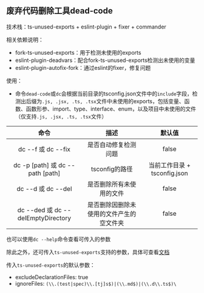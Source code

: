 ## 废弃代码删除工具dead-code
技术栈：ts-unused-exports + eslint-plugin + fixer + commander

相关依赖说明：
- fork-ts-unused-exports：用于检测未使用的exports
- eslint-plugin-deadvars：配合fork-ts-unused-exports检测出未使用的变量
- eslint-plugin-autofix-fork：通过eslint的fixer，修复问题

使用：
- 命令`dead-code`或`dc`会根据当前目录的tsconfig.json文件中的`include`字段，检测出后缀为`.js, .jsx, .ts, .tsx`文件中未使用的exports，包括变量、函数、函数形参、import、type、interface、enum，以及项目中未使用的文件（仅支持`.js, .jsx, .ts, .tsx`文件）

| 命令 | 描述 | 默认值 |
| :------:| :------: | :------: |
| dc --f 或 dc --fix | 是否自动修复检测问题 | false |
| dc -p [path] 或 dc --path [path] | tsconfig的路径 | 当前工作目录 + tsconfig.json |
| dc --d 或 dc --del | 是否删除所有未使用的文件 | false |
| dc --ded 或 dc --delEmptyDirectory | 是否删除因删除未使用的文件产生的空文件夹 | false |

也可以使用`dc --help`命令查看可传入的参数

除此之外，还可传入`ts-unused-exports`支持的参数，具体可查看[文档](https://www.npmjs.com/package/ts-unused-exports)

传入`ts-unused-exports`的默认参数：
- excludeDeclarationFiles: true
- ignoreFiles: `(\\.(test|spec)\\.[tj]s$)|(\\.md$)|(\\.d\\.ts$)\`

